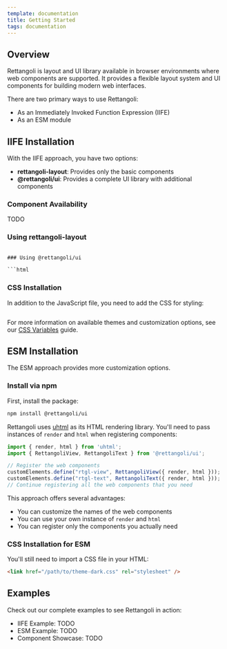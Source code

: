 ```yaml
---
template: documentation
title: Getting Started
tags: documentation
---
```



## Overview

Rettangoli is layout and UI library available in browser environments where web components are supported. It provides a flexible layout system and UI components for building modern web interfaces.

There are two primary ways to use Rettangoli:

* As an Immediately Invoked Function Expression (IIFE)
* As an ESM module

## IIFE Installation

With the IIFE approach, you have two options:

* **rettangoli-layout**: Provides only the basic components
* **@rettangoli/ui**: Provides a complete UI library with additional components

### Component Availability

TODO

### Using rettangoli-layout

```html

### Using @rettangoli/ui

```html
```

### CSS Installation

In addition to the JavaScript file, you need to add the CSS for styling:

```html
```

For more information on available themes and customization options, see our [CSS Variables](/docs/introduction/css-variables) guide.

## ESM Installation

The ESM approach provides more customization options.

### Install via npm

First, install the package:

```bash
npm install @rettangoli/ui
```

Rettangoli uses [uhtml](https://github.com/WebReflection/uhtml) as its HTML rendering library. You'll need to pass instances of `render` and `html` when registering components:

```js
import { render, html } from 'uhtml';
import { RettangoliView, RettangoliText } from '@rettangoli/ui'; 

// Register the web components
customElements.define("rtgl-view", RettangoliView({ render, html }));
customElements.define("rtgl-text", RettangoliText({ render, html }));
// Continue registering all the web components that you need
```

This approach offers several advantages:

* You can customize the names of the web components
* You can use your own instance of `render` and `html`
* You can register only the components you actually need

### CSS Installation for ESM

You'll still need to import a CSS file in your HTML:

```html
<link href="/path/to/theme-dark.css" rel="stylesheet" />
```

## Examples

Check out our complete examples to see Rettangoli in action:

* IIFE Example: TODO
* ESM Example: TODO
* Component Showcase: TODO
